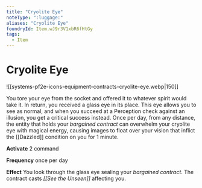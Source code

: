 ```yaml
---
title: "Cryolite Eye"
noteType: ":luggage:"
aliases: "Cryolite Eye"
foundryId: Item.wJ9r3V1xbR6fHtGy
tags:
  - Item
---
```


# Cryolite Eye
![[systems-pf2e-icons-equipment-contracts-cryolite-eye.webp|150]]

You tore your eye from the socket and offered it to whatever spirit would take it. In return, you received a glass eye in its place. This eye allows you to see as normal, and when you succeed at a Perception check against an illusion, you get a critical success instead. Once per day, from any distance, the entity that holds your _bargained contract_ can overwhelm your cryolite eye with magical energy, causing images to float over your vision that inflict the [[Dazzled]] condition on you for 1 minute.

**Activate** 2 command

**Frequency** once per day

**Effect** You look through the glass eye sealing your _bargained contract_. The contract casts _[[See the Unseen]]_ affecting you.
